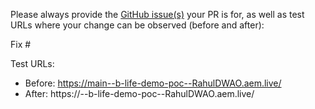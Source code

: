 Please always provide the [GitHub issue(s)](../issues) your PR is for, as well as test URLs where your change can be observed (before and after):

Fix #<gh-issue-id>

Test URLs:
- Before: https://main--b-life-demo-poc--RahulDWAO.aem.live/
- After: https://<branch>--b-life-demo-poc--RahulDWAO.aem.live/
